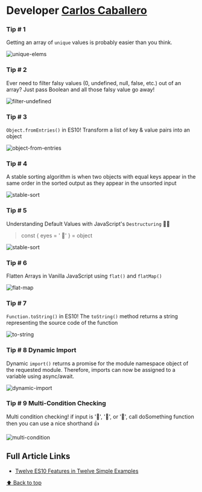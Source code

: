 # Developer [Carlos Caballero](https://twitter.com/Carlillo)

### Tip # 1

Getting an array of `unique` values is probably easier than you think.

![unique-elems](./media/carlillo/unique-elems.jpeg)

### Tip # 2

Ever need to filter falsy values (0, undefined, null, false, etc.) out of an array?  Just pass Boolean and all those falsy value go away!

![filter-undefined](./media/carlillo/filter-elems.jpeg)

### Tip # 3

`Object.fromEntries()` in ES10! Transform a list of key & value pairs into an object

![object-from-entries](./media/carlillo/object-from-entries.jpeg)

### Tip # 4

A stable sorting algorithm is when two objects with equal keys appear in the same order in the sorted output as they appear in the unsorted input

![stable-sort](./media/carlillo/stable-sort.jpeg)

### Tip # 5

Understanding Default Values with JavaScript's `Destructuring` 🧠🧠

> const { eyes = ' 👀' } = object

![stable-sort](./media/carlillo/destructing-default.jpeg)

### Tip # 6

Flatten Arrays in Vanilla JavaScript using `flat()` and `flatMap()`

![flat-map](./media/carlillo/flat-flatmap.jpeg)

### Tip # 7

`Function.toString()` in ES10! The `toString()` method returns a string representing the source code of the function

![to-string](./media/carlillo/func-tostring.jpeg)

### Tip # 8 Dynamic Import

Dynamic `import()` returns a promise for the module namespace object of the requested module. Therefore, imports can now be assigned to a variable using async/await.

![dynamic-import](./media/carlillo/func-tostring.jpeg)

### Tip # 9 Multi-Condition Checking

Multi condition checking! if input is '🔬', '📜', or '👊', call doSomething function then you can use a nice shorthand 👍

![multi-condition](./media/carlillo/multi-condition.jpeg)

## Full Article Links

- [Twelve ES10 Features in Twelve Simple Examples](https://medium.com/better-programming/twelve-es10-features-in-twelve-simple-examples-6e8cc109f3d3)

[:arrow_up: Back to top](#developer-carlos-caballero)